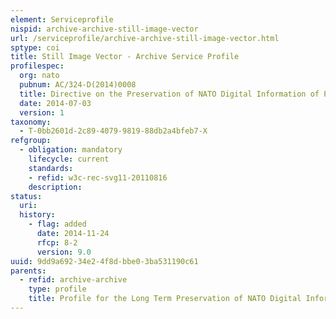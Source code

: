 ```yaml
---
element: Serviceprofile
nispid: archive-archive-still-image-vector
url: /serviceprofile/archive-archive-still-image-vector.html
sptype: coi
title: Still Image Vector - Archive Service Profile
profilespec:
  org: nato
  pubnum: AC/324-D(2014)0008
  title: Directive on the Preservation of NATO Digital Information of Permanent Value
  date: 2014-07-03
  version: 1
taxonomy:
  - T-0bb2601d-2c89-4079-9819-88db2a4bfeb7-X
refgroup:
  - obligation: mandatory
    lifecycle: current
    standards: 
    - refid: w3c-rec-svg11-20110816
    description: 
status:
  uri: 
  history: 
    - flag: added
      date: 2014-11-24
      rfcp: 8-2
      version: 9.0
uuid: 9dd9a692-34e2-4f8d-bbe0-3ba531190c61
parents:
  - refid: archive-archive
    type: profile
    title: Profile for the Long Term Preservation of NATO Digital Information of Permanent value
---
```

